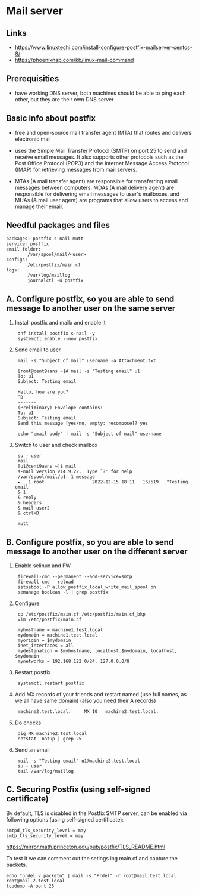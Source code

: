 # Mail server

## Links
- https://www.linuxtechi.com/install-configure-postfix-mailserver-centos-8/
- https://phoenixnap.com/kb/linux-mail-command

## Prerequisities
- have working DNS server, both machines should be able to ping each other, but they are their own DNS server

## Basic info about postfix
- free and open-source mail transfer agent (MTA) that routes and delivers electronic mail
- uses the Simple Mail Transfer Protocol (SMTP) on port 25 to send and receive email messages. It also supports other protocols such as the Post Office Protocol (POP3) and the Internet Message Access Protocol (IMAP) for retrieving messages from mail servers.

- MTAs (A mail transfer agent) are responsible for transferring email messages between computers, MDAs (A mail delivery agent) are responsible for delivering email messages to user's mailboxes, and MUAs (A mail user agent) are programs that allow users to access and manage their email.

## Needful packages and files
```
packages: postfix s-nail mutt
service: postfix
email folder:
        /var/spool/mail/<user>
configs:
        /etc/postfix/main.cf
logs:
        /var/log/maillog
        journalctl -u postfix
```

## A. Configure postfix, so you are able to send message to another user on the same server

1. Install postfix and mailx and enable it   
        
        dnf install postfix s-nail -y
        systemctl enable --now postfix


2. Send email to user
        
        mail -s "Subject of mail" username -a Attachment.txt

        [root@cent9aans ~]# mail -s "Testing email" u1 
        To: u1
        Subject: Testing email
        
        Hello, how are you?
        ^D
        -------
        (Preliminary) Envelope contains:
        To: u1
        Subject: Testing email
        Send this message [yes/no, empty: recompose]? yes

        echo "email body" | mail -s "Subject of mail" username 

3. Switch to user and check mailbox

        su - user
        mail
        [u1@cent9aans ~]$ mail
        s-nail version v14.9.22.  Type `?' for help
        /var/spool/mail/u1: 1 message
        ▸   1 root                  2022-12-15 18:11   16/519   "Testing email
        & 1
        & reply
        & headers
        & mail user2
        & ctrl+D

        mutt

## B. Configure postfix, so you are able to send message to another user on the different server

1. Enable selinux and FW

        firewall-cmd --permanent --add-service=smtp
        firewall-cmd --reload
        setsebool -P allow_postfix_local_write_mail_spool on
        semanage boolean -l | grep postfix

2. Configure

        cp /etc/postfix/main.cf /etc/postfix/main.cf_bkp
        vim /etc/postfix/main.cf

        myhostname = machine1.test.local
        mydomain = machine1.test.local 
        myorigin = $mydomain
        inet_interfaces = all
        mydestination = $myhostname, localhost.$mydomain, localhost, $mydomain
        mynetworks = 192.168.122.0/24, 127.0.0.0/8

3. Restart postfix

        systemctl restart postfix

4. Add MX records of your friends and restart named (use full names, as we all have same domain) (also you need their A records)

        machine2.test.local.     MX 10   machine2.test.local.

5. Do checks

        dig MX machine2.test.local
        netstat -natup | grep 25

6. Send an email

        mail -s "Testing email" u1@machine2.test.local
        su - user
        tail /var/log/maillog

## C. Securing Postfix (using self-signed certificate)

By default, TLS is disabled in the Postfix SMTP server, can be enabled via following options (using self-signed certificate):
```
smtpd_tls_security_level = may
smtp_tls_security_level = may
```
https://mirror.math.princeton.edu/pub/postfix/TLS_README.html

To test it we can comment out the setings ing main.cf and capture the packets.
```
echo "prdel v packetu" | mail -s "Prdel" -r root@mail.test.local root@mail-2.test.local
tcpdump -A port 25
```